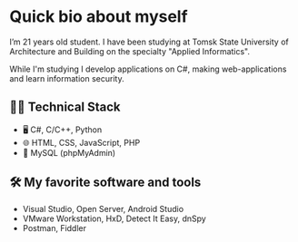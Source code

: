 # Quick bio about myself
I’m 21 years old student. I have been studying at Tomsk State University of Architecture and Building on the specialty "Applied Informatics". 

While I'm studying I develop applications on C#, making web-applications and learn information security.

## 👨‍💻 Technical Stack
* 🖥️ C#, C/C++, Python
* 🌐 HTML, CSS, JavaScript, PHP
* 📙 MySQL (phpMyAdmin)

## 🛠 My favorite software and tools
* Visual Studio, Open Server, Android Studio
* VMware Workstation, HxD, Detect It Easy, dnSpy
* Postman, Fiddler
